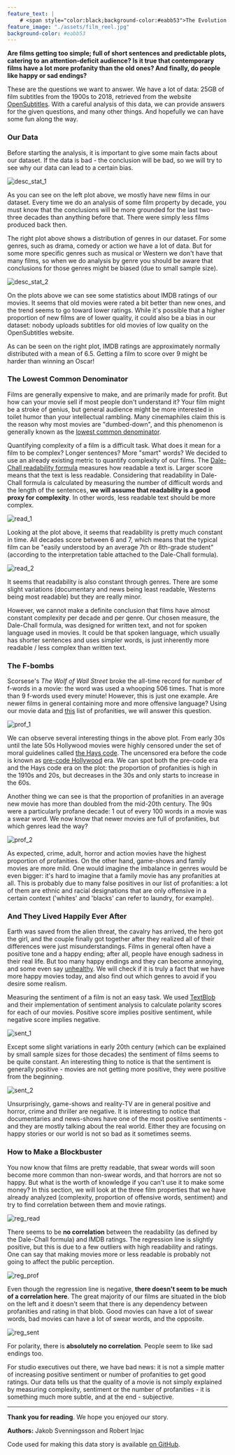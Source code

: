 ```yaml
---
feature_text: | 
    # <span style="color:black;background-color:#eabb53">The Evolution of Language in Films</span> 
feature_image: "./assets/film_reel.jpg"
background-color: #eabb53
---
```


__Are films getting too simple; full of short sentences and predictable plots, catering to an attention-deficit audience? Is it true that contemporary films have a lot more profanity than the old ones? And finally, do people like happy or sad endings?__

These are the questions we want to answer. We have a lot of data: 25GB of film subtitles from the 1900s to 2018, retrieved from the website [OpenSubtitles](https://www.opensubtitles.com/en). With a careful analysis of this data, we can provide answers for the given questions, and many other things. And hopefully we can have some fun along the way.

### Our Data

Before starting the analysis, it is important to give some main facts about our dataset. If the data is bad - the conclusion will be bad, so we will try to see why our data can lead to a certain bias.

![desc_stat_1](./assets/plot1.png)

As you can see on the left plot above, we mostly have new films in our dataset. Every time we do an analysis of some film property by decade, you must know that the conclusions will be more grounded for the last two-three decades than anything before that. There were simply less films produced back then.

The right plot above shows a distribution of genres in our dataset. For some genres, such as drama, comedy or action we have a lot of data. But for some more specific genres such as musical or Western we don't have that many films, so when we do analysis by genre you should be aware that conclusions for those genres might be biased (due to small sample size). 

![desc_stat_2](./assets/plot2.png)

On the plots above we can see some statistics about IMDB ratings of our movies. It seems that old movies were rated a bit better than new ones, and the trend seems to go toward lower ratings.
While it's possible that a higher proportion of new films are of lower quality, it could also be a bias in our dataset: nobody uploads subtitles for old movies of low quality on the OpenSubtitles website. 

As can be seen on the right plot, IMDB ratings are approximately normally distributed with a mean of 6.5. Getting a film to score over 9 might be harder than winning an Oscar!

### The Lowest Common Denominator

Films are generally expensive to make, and are primarily made for profit. But how can your movie sell if most people don't understand it? Your film might be a stroke of genius, but general audience might be more interested in toilet humor than your intellectual rambling. Many cinemaphiles claim this is the reason why most movies are "dumbed-down", and this phenomenon is generally known as the [lowest common denominator](https://tvtropes.org/pmwiki/pmwiki.php/Main/LowestCommonDenominator). 

Quantifying complexity of a film is a difficult task. What does it mean for a film to be complex? Longer sentences? More "smart" words? We decided to use an already existing metric to quantify complexity of our films. The [Dale-Chall readability formula](https://en.wikipedia.org/wiki/Dale%E2%80%93Chall_readability_formula) measures how readable a text is. Larger score means that the text is less readable. Considering that readability in Dale-Chall formula is calculated by measuring the number of difficult words and the length of the sentences, __we will assume that readability is a good proxy for complexity__. In other words, less readable text should be more complex.

![read_1](./assets/read1.png)

Looking at the plot above, it seems that readability is pretty much constant in time. All decades score between 6 and 7, which  means that the typical film can be "easily understood by an average 7th or 8th-grade student" (according to the interpretation table attached to the Dale-Chall formula). 

![read_2](./assets/read2.png)


It seems that readability is also constant through genres. There are some slight variations (documentary and news being least readable, Westerns being most readable) but they are really minor. 

However, we cannot make a definite conclusion that films have almost constant complexity per decade and per genre. Our chosen measure, the Dale-Chall formula, was designed for written text, and not for spoken language used in movies. It could be that spoken language, which usually has shorter sentences and uses simpler words, is just inherently more readable / less complex than written text.

### The F-bombs

Scorsese's _The Wolf of Wall Street_ broke the all-time record for number of f-words in a movie: the word was used a whooping 506 times. That is more than 9 f-words used every minute! However, this is just one example. Are newer films in general containing more and more offensive language? Using our movie data and [this](https://github.com/zacanger/profane-words/blob/master/words.json) list of profanities, we will answer this question.

![prof_1](./assets/prof1.png)

We can observe several interesting things in the above plot. From early 30s until the late 50s Hollywood movies were highly censored under the set of moral guidelines called [the Hays code](https://en.wikipedia.org/wiki/Motion_Picture_Production_Code). The uncensored era before the code is known as [pre-code Hollywood](https://en.wikipedia.org/wiki/Pre-Code_Hollywood) era. We can spot both the pre-code era and the Hays code era on the plot: the proportion of profanities is high in the 1910s and 20s, but decreases in the 30s and only starts to increase in the 60s. 

Another thing we can see is that the proportion of profanities in an average new movie has more than doubled from the mid-20th century. The 90s were a particularly profane decade: 1 out of every 100 words in a movie was a swear word. We now know that newer movies are full of profanities, but which genres lead the way?

![prof_2](./assets/prof2.png)

As expected, crime, adult, horror and action movies have the highest proportion of profanities. On the other hand, game-shows and family movies are more mild. One would imagine the imbalance in genres would be even bigger: it's hard to imagine that a family movie has any profanities at all. This is probably due to many false positives in our list of profanities: a lot of them are ethnic and racial designations that are only offensive in a certain context ('whites' and 'blacks' can refer to laundry, for example). 

### And They Lived Happily Ever After

Earth was saved from the alien threat, the cavalry has arrived, the hero got the girl, and the couple finally got together after they realized all of their differences were just misunderstandings. Films in general often have a positive tone and a happy ending; after all, people have enough sadness in their real life. But too many happy endings and they can become annoying, and some even say [unhealthy](https://www.gamesradar.com/happy-endings-to-movies-are-secretly-unhealthy-but-we-keep-falling-for-them-hook-line-and-sinker/). We will check if it is truly a fact that we have more happy movies today, and also find out which genres to avoid if you desire some realism.

Measuring the sentiment of a film is not an easy task. We used [TextBlob](https://textblob.readthedocs.io/en/dev/index.html) and their implementation of sentiment analysis to calculate polarity scores for each of our movies. Positive score implies positive sentiment, while negative score implies negative.

![sent_1](./assets/sent1.png)

Except some slight variations in early 20th century (which can be explained by small sample sizes for those decades) the sentiment of films seems to be quite constant. An interesting thing to notice is that the sentiment is generally positive - movies are not getting more positive, they were positive from the beginning.

![sent_2](./assets/sent2.png)

Unsurprisingly, game-shows and reality-TV are in general positive and horror, crime and thriller are negative. It is interesting to notice that documentaries and news-shows have one of the most positive sentiments - and they are mostly talking about the real world. Either they are focusing on happy stories or our world is not so bad as it sometimes seems.

### How to Make a Blockbuster

You now know that films are pretty readable, that swear words will soon become more common than non-swear words, and that horrors are not so happy. But what is the worth of knowledge if you can't use it to make some money? In this section, we will look at the three film properties that we have already analyzed (complexity, proportion of offensive words, sentiment) and try to find correlation between them and movie ratings. 

![reg_read](./assets/reg_read.png)

There seems to be __no correlation__ between the readability (as defined by the Dale-Chall formula) and IMDB ratings. The regression line is slightly positive, but this is due to a few outliers with high readability and ratings. One can say that making movies more or less readable is probably not going to affect the public perception.

![reg_prof](./assets/reg_prof.png)

Even though the regression line is negative, __there doesn't seem to be much of a correlation here__. The great majority of our films are situated in the blob on the left and it doesn't seem that there is any dependency between profanities and rating in that blob. Good movies can have a lot of swear words, bad movies can have a lot of swear words, and the opposite. 

![reg_sent](./assets/reg_sent.png)

For polarity, there is __absolutely no correlation__. People seem to like sad endings too. 

For studio executives out there, we have bad news: it is not a simple matter of increasing positive sentiment or number of profanities to get good ratings. Our data tells us that the quality of a movie is not simply explained by measuring complexity, sentiment or the number of profanities - it is something much more subtle, and at the end - subjective.

---

__Thank you for reading__. We hope you enjoyed our story. 

__Authors:__ Jakob Svenningsson and Robert Injac

Code used for making this data story is available [on GitHub](https://github.com/RobertInjac/ADA-Project-2018-OpenSubtitles).